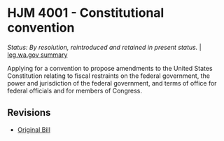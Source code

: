 # HJM 4001 - Constitutional convention
*Status: By resolution, reintroduced and retained in present status.* | [leg.wa.gov summary](https://app.leg.wa.gov/billsummary?BillNumber=4001&Year=2021)

Applying for a convention to propose amendments to the United States Constitution relating to fiscal restraints on the federal government, the power and jurisdiction of the federal government, and terms of office for federal officials and for members of Congress.

## Revisions
* [Original Bill](1/)